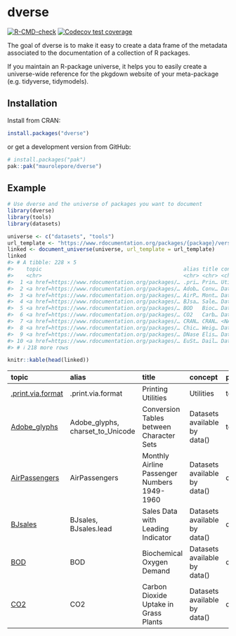 
<!-- README.md is generated from README.Rmd. Please edit that file -->

# dverse

<!-- badges: start -->

[![R-CMD-check](https://github.com/maurolepore/dverse/actions/workflows/R-CMD-check.yaml/badge.svg)](https://github.com/maurolepore/dverse/actions/workflows/R-CMD-check.yaml)
[![Codecov test
coverage](https://codecov.io/gh/maurolepore/dverse/graph/badge.svg)](https://app.codecov.io/gh/maurolepore/dverse)
<!-- badges: end -->

The goal of dverse is to make it easy to create a data frame of the
metadata associated to the documentation of a collection of R packages.

If you maintain an R-package universe, it helps you to easily create a
universe-wide reference for the pkgdown website of your meta-package
(e.g. tidyverse, tidymodels).

## Installation

Install from CRAN:

``` r
install.packages("dverse")
```

or get a development version from GitHub:

``` r
# install.packages("pak")
pak::pak("maurolepore/dverse")
```

## Example

``` r
# Use dverse and the universe of packages you want to document
library(dverse)
library(tools)
library(datasets)

universe <- c("datasets", "tools")
url_template <- "https://www.rdocumentation.org/packages/{package}/versions/3.6.2/topics/{topic}.html"
linked <- document_universe(universe, url_template = url_template)
linked
#> # A tibble: 228 × 5
#>    topic                                             alias title concept package
#>    <chr>                                             <chr> <chr> <chr>   <chr>  
#>  1 <a href=https://www.rdocumentation.org/packages/… .pri… Prin… Utilit… tools  
#>  2 <a href=https://www.rdocumentation.org/packages/… Adob… Conv… Datase… tools  
#>  3 <a href=https://www.rdocumentation.org/packages/… AirP… Mont… Datase… datase…
#>  4 <a href=https://www.rdocumentation.org/packages/… BJsa… Sale… Datase… datase…
#>  5 <a href=https://www.rdocumentation.org/packages/… BOD   Bioc… Datase… datase…
#>  6 <a href=https://www.rdocumentation.org/packages/… CO2   Carb… Datase… datase…
#>  7 <a href=https://www.rdocumentation.org/packages/… CRAN… CRAN… <NA>    tools  
#>  8 <a href=https://www.rdocumentation.org/packages/… Chic… Weig… Datase… datase…
#>  9 <a href=https://www.rdocumentation.org/packages/… DNase Elis… Datase… datase…
#> 10 <a href=https://www.rdocumentation.org/packages/… EuSt… Dail… Datase… datase…
#> # ℹ 218 more rows

knitr::kable(head(linked))
```

| topic | alias | title | concept | package |
|:---|:---|:---|:---|:---|
| <a href=https://www.rdocumentation.org/packages/tools/versions/3.6.2/topics/.print.via.format.html>.print.via.format</a> | .print.via.format | Printing Utilities | Utilities | tools |
| <a href=https://www.rdocumentation.org/packages/tools/versions/3.6.2/topics/Adobe_glyphs.html>Adobe_glyphs</a> | Adobe_glyphs, charset_to_Unicode | Conversion Tables between Character Sets | Datasets available by data() | tools |
| <a href=https://www.rdocumentation.org/packages/datasets/versions/3.6.2/topics/AirPassengers.html>AirPassengers</a> | AirPassengers | Monthly Airline Passenger Numbers 1949-1960 | Datasets available by data() | datasets |
| <a href=https://www.rdocumentation.org/packages/datasets/versions/3.6.2/topics/BJsales.html>BJsales</a> | BJsales, BJsales.lead | Sales Data with Leading Indicator | Datasets available by data() | datasets |
| <a href=https://www.rdocumentation.org/packages/datasets/versions/3.6.2/topics/BOD.html>BOD</a> | BOD | Biochemical Oxygen Demand | Datasets available by data() | datasets |
| <a href=https://www.rdocumentation.org/packages/datasets/versions/3.6.2/topics/CO2.html>CO2</a> | CO2 | Carbon Dioxide Uptake in Grass Plants | Datasets available by data() | datasets |
